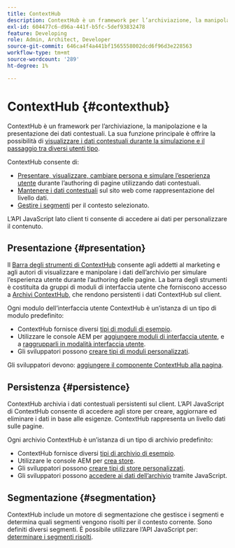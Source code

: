 ```yaml
---
title: ContextHub
description: ContextHub è un framework per l’archiviazione, la manipolazione e la presentazione dei dati contestuali
exl-id: 604477c6-d96a-441f-b5fc-5def93832478
feature: Developing
role: Admin, Architect, Developer
source-git-commit: 646ca4f4a441bf1565558002dcd6f96d3e228563
workflow-type: tm+mt
source-wordcount: '289'
ht-degree: 1%

---
```


# ContextHub {#contexthub}

ContextHub è un framework per l’archiviazione, la manipolazione e la presentazione dei dati contestuali. La sua funzione principale è offrire la possibilità di [visualizzare i dati contestuali durante la simulazione e il passaggio tra diversi utenti tipo](/help/sites-cloud/authoring/personalization/contexthub.md).

ContextHub consente di:

* [Presentare, visualizzare, cambiare persona e simulare l’esperienza utente](#presentation) durante l’authoring di pagine utilizzando dati contestuali.
* [Mantenere i dati contestuali](#persistence) sul sito web come rappresentazione del livello dati.
* [Gestire i segmenti](#segmentation) per il contesto selezionato.

L’API JavaScript lato client ti consente di accedere ai dati per personalizzare il contenuto.

## Presentazione {#presentation}

Il [Barra degli strumenti di ContextHub](/help/sites-cloud/authoring/personalization/contexthub.md) consente agli addetti al marketing e agli autori di visualizzare e manipolare i dati dell’archivio per simulare l’esperienza utente durante l’authoring delle pagine. La barra degli strumenti è costituita da gruppi di moduli di interfaccia utente che forniscono accesso a [Archivi ContextHub,](#persistence) che rendono persistenti i dati ContextHub sul client.

Ogni modulo dell’interfaccia utente ContextHub è un’istanza di un tipo di modulo predefinito:

* ContextHub fornisce diversi [tipi di moduli di esempio](sample-modules.md).
* Utilizzare le console AEM per [aggiungere moduli di interfaccia utente](configuring-contexthub.md#adding-a-ui-module), e a [raggrupparli in modalità interfaccia utente](configuring-contexthub.md#adding-a-ui-mode).
* Gli sviluppatori possono [creare tipi di moduli personalizzati](extending-contexthub.md#creating-contexthub-ui-module-types).

Gli sviluppatori devono: [aggiungere il componente ContextHub alla pagina](configuring-contexthub.md).

## Persistenza {#persistence}

ContextHub archivia i dati contestuali persistenti sul client. L’API JavaScript di ContextHub consente di accedere agli store per creare, aggiornare ed eliminare i dati in base alle esigenze. ContextHub rappresenta un livello dati sulle pagine.

Ogni archivio ContextHub è un’istanza di un tipo di archivio predefinito:

* ContextHub fornisce diversi [tipi di archivio di esempio](sample-stores.md).
* Utilizzare le console AEM per [crea store](configuring-contexthub.md#creating-a-contexthub-store).
* Gli sviluppatori possono [creare tipi di store personalizzati](extending-contexthub.md#creating-custom-store-candidates).
* Gli sviluppatori possono [accedere ai dati dell’archivio](adding-contexthub.md#interacting-with-contexthub-stores) tramite JavaScript.

## Segmentazione {#segmentation}

ContextHub include un motore di segmentazione che gestisce i segmenti e determina quali segmenti vengono risolti per il contesto corrente. Sono definiti diversi segmenti. È possibile utilizzare l’API JavaScript per: [determinare i segmenti risolti](adding-contexthub.md#determining-resolved-contexthub-segments).
